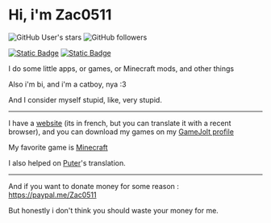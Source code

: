 # Hi, i'm Zac0511

![GitHub User's stars](https://img.shields.io/github/stars/Zac0511?style=flat&logo=github&label=Stars) ![GitHub followers](https://img.shields.io/github/followers/Zac0511?style=flat&logo=github&label=Followers)

[![Static Badge](https://img.shields.io/badge/Visit_my-website-blue?logo=googlechrome&logoColor=white)](https://sites.google.com/view/zac0511) [![Static Badge](https://img.shields.io/badge/Download_my_games-on_GameJolt-yellow?logo=gamejolt&logoColor=white)](https://gamejolt.com/@Zac0511)

I do some little apps, or games, or Minecraft mods, and other things

Also i'm bi, and i'm a catboy, nya :3

And I consider myself stupid, like, very stupid.
***
I have a [website](https://sites.google.com/view/zac0511) (its in french, but you can translate it with a recent browser), and you can download my games on my [GameJolt profile](https://gamejolt.com/@Zac0511)

My favorite game is [Minecraft](https://www.minecraft.net/about-minecraft)

I also helped on [Puter](https://github.com/HeyPuter/puter)'s translation.

***
And if you want to donate money for some reason : https://paypal.me/Zac0511

But honestly i don't think you should waste your money for me.
